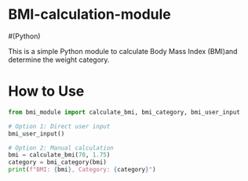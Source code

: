 # BMI-calculation-module
#(Python)

This is a simple Python module to calculate Body Mass Index (BMI)and determine the weight category.

# How to Use

```python
from bmi_module import calculate_bmi, bmi_category, bmi_user_input

# Option 1: Direct user input
bmi_user_input()

# Option 2: Manual calculation
bmi = calculate_bmi(70, 1.75)
category = bmi_category(bmi)
print(f"BMI: {bmi}, Category: {category}")
